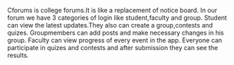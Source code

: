   Cforums is college forums.It is like a replacement of notice board.
  In our forum we have 3 categories of login like student,faculty and group.
  Student can view the latest updates.They also can create a group,contests and quizes.
  Groupmembers can add posts and make necessary changes in his group.
  Faculty can view progress of every event in the app.
  Everyone can participate in quizes and contests and after submission they can see the results.
